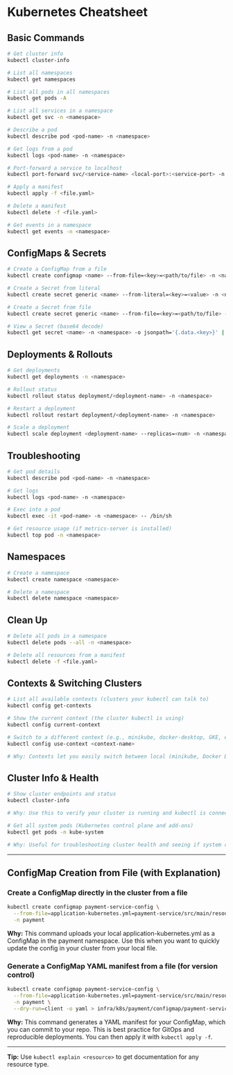 # Kubernetes Cheatsheet

## Basic Commands

```sh
# Get cluster info
kubectl cluster-info

# List all namespaces
kubectl get namespaces

# List all pods in all namespaces
kubectl get pods -A

# List all services in a namespace
kubectl get svc -n <namespace>

# Describe a pod
kubectl describe pod <pod-name> -n <namespace>

# Get logs from a pod
kubectl logs <pod-name> -n <namespace>

# Port-forward a service to localhost
kubectl port-forward svc/<service-name> <local-port>:<service-port> -n <namespace>

# Apply a manifest
kubectl apply -f <file.yaml>

# Delete a manifest
kubectl delete -f <file.yaml>

# Get events in a namespace
kubectl get events -n <namespace>
```

## ConfigMaps & Secrets

```sh
# Create a ConfigMap from a file
kubectl create configmap <name> --from-file=<key>=<path/to/file> -n <namespace>

# Create a Secret from literal
kubectl create secret generic <name> --from-literal=<key>=<value> -n <namespace>

# Create a Secret from file
kubectl create secret generic <name> --from-file=<key>=<path/to/file> -n <namespace>

# View a Secret (base64 decode)
kubectl get secret <name> -n <namespace> -o jsonpath='{.data.<key>}' | base64 --decode
```

## Deployments & Rollouts

```sh
# Get deployments
kubectl get deployments -n <namespace>

# Rollout status
kubectl rollout status deployment/<deployment-name> -n <namespace>

# Restart a deployment
kubectl rollout restart deployment/<deployment-name> -n <namespace>

# Scale a deployment
kubectl scale deployment <deployment-name> --replicas=<num> -n <namespace>
```

## Troubleshooting

```sh
# Get pod details
kubectl describe pod <pod-name> -n <namespace>

# Get logs
kubectl logs <pod-name> -n <namespace>

# Exec into a pod
kubectl exec -it <pod-name> -n <namespace> -- /bin/sh

# Get resource usage (if metrics-server is installed)
kubectl top pod -n <namespace>
```

## Namespaces

```sh
# Create a namespace
kubectl create namespace <namespace>

# Delete a namespace
kubectl delete namespace <namespace>
```

## Clean Up

```sh
# Delete all pods in a namespace
kubectl delete pods --all -n <namespace>

# Delete all resources from a manifest
kubectl delete -f <file.yaml>
```

## Contexts & Switching Clusters

```sh
# List all available contexts (clusters your kubectl can talk to)
kubectl config get-contexts

# Show the current context (the cluster kubectl is using)
kubectl config current-context

# Switch to a different context (e.g., minikube, docker-desktop, GKE, etc.)
kubectl config use-context <context-name>

# Why: Contexts let you easily switch between local (minikube, Docker Desktop) and cloud (GKE, EKS, etc.) clusters. Always check your context before applying manifests to avoid deploying to the wrong cluster.
```

## Cluster Info & Health

```sh
# Show cluster endpoints and status
kubectl cluster-info

# Why: Use this to verify your cluster is running and kubectl is connected to the right cluster.

# Get all system pods (Kubernetes control plane and add-ons)
kubectl get pods -n kube-system

# Why: Useful for troubleshooting cluster health and seeing if system components are running.
```

---

## ConfigMap Creation from File (with Explanation)

### Create a ConfigMap directly in the cluster from a file

```sh
kubectl create configmap payment-service-config \
  --from-file=application-kubernetes.yml=payment-service/src/main/resources/application-kubernetes.yml \
  -n payment
```

**Why:** This command uploads your local application-kubernetes.yml as a ConfigMap in the payment namespace. Use this
when you want to quickly update the config in your cluster from your local file.

### Generate a ConfigMap YAML manifest from a file (for version control)

```sh
kubectl create configmap payment-service-config \
  --from-file=application-kubernetes.yml=payment-service/src/main/resources/application-kubernetes.yml \
  -n payment \
  --dry-run=client -o yaml > infra/k8s/payment/configmap/payment-service-configmap.yaml
```

**Why:** This command generates a YAML manifest for your ConfigMap, which you can commit to your repo. This is best
practice for GitOps and reproducible deployments. You can then apply it with `kubectl apply -f`.

---

**Tip:** Use `kubectl explain <resource>` to get documentation for any resource type.

